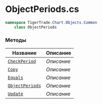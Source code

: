 
# ObjectPeriods.cs
```csharp
namespace TigerTrade.Chart.Objects.Common  
    class ObjectPeriods
```

### Методы
| Название | Описание |
| --- | --- |
| [`CheckPeriod`](./Методы/CheckPeriod.md) | *Описание* |
| [`Copy`](./Методы/Copy.md) | *Описание* |
| [`Equals`](./Методы/Equals.md) | *Описание* |
| [`ObjectPeriods`](./Методы/ObjectPeriods.md) | *Описание* |
| [`Update`](./Методы/Update.md) | *Описание* |
